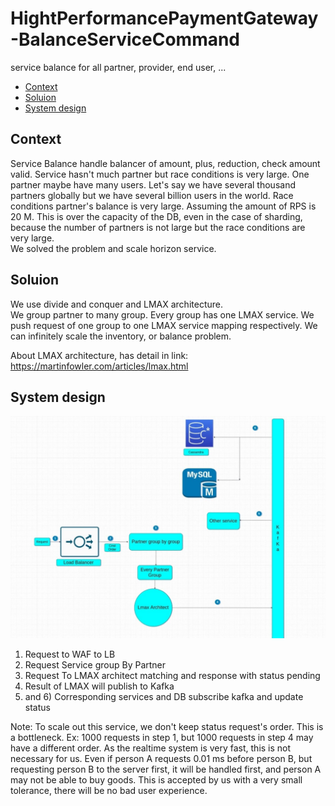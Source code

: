 # HightPerformancePaymentGateway-BalanceServiceCommand

service balance for all partner, provider, end user, ...

- [Context](#Context)
- [Soluion](#Solution)
- [System design](#SystemDesign)

## Context <a name="Context"></a>

Service Balance handle balancer of amount, plus, reduction, check amount valid. Service hasn't much partner but race
conditions is very large. One partner maybe have many users. Let's say we have several thousand partners globally but we
have several billion users in the world. Race conditions partner's balance is very large. Assuming the amount of RPS is
20 M. This is over the capacity of the DB, even in the case of sharding, because the number of partners is not large but
the race conditions are very large. </br>
We solved the problem and scale horizon service. </br>

## Soluion <a name="Solution"></a>

We use divide and conquer and LMAX architecture. </br>
We group partner to many group. Every group has one LMAX service. We push request of one group to one LMAX service
mapping respectively. We can infinitely scale the inventory, or balance problem. </br>

About LMAX architecture, has detail in link: https://martinfowler.com/articles/lmax.html

## System design <a name="SystemDesign"></a>

![](img_readme/system_design.png)

1) Request to WAF to LB </br>
2) Request Service group By Partner </br>
3) Request To LMAX architect matching and response with status pending </br>
4) Result of LMAX will publish to Kafka </br>
5) and 6) Corresponding services and DB subscribe kafka and update status </br>

Note: To scale out this service, we don't keep status request's order. This is a bottleneck. Ex: 1000 requests in step
1, but 1000 requests in step 4 may have a different order. As the realtime system is very fast, this is not necessary
for us. Even if person A requests 0.01 ms before person B, but requesting person B to the server first, it will be
handled first, and person A may not be able to buy goods. This is accepted by us with a very small tolerance, there will
be no bad user experience. </br>

